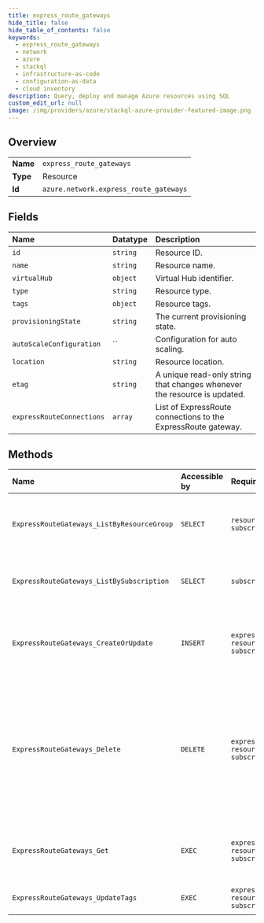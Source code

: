 ```yaml
---
title: express_route_gateways
hide_title: false
hide_table_of_contents: false
keywords:
  - express_route_gateways
  - network
  - azure    
  - stackql
  - infrastructure-as-code
  - configuration-as-data
  - cloud inventory
description: Query, deploy and manage Azure resources using SQL
custom_edit_url: null
image: /img/providers/azure/stackql-azure-provider-featured-image.png
---
```

  
    

## Overview
<table><tbody>
<tr><td><b>Name</b></td><td><code>express_route_gateways</code></td></tr>
<tr><td><b>Type</b></td><td>Resource</td></tr>
<tr><td><b>Id</b></td><td><code>azure.network.express_route_gateways</code></td></tr>
</tbody></table>

## Fields
| Name | Datatype | Description |
|:-----|:---------|:------------|
| `id` | `string` | Resource ID. |
| `name` | `string` | Resource name. |
| `virtualHub` | `object` | Virtual Hub identifier. |
| `type` | `string` | Resource type. |
| `tags` | `object` | Resource tags. |
| `provisioningState` | `string` | The current provisioning state. |
| `autoScaleConfiguration` | `` | Configuration for auto scaling. |
| `location` | `string` | Resource location. |
| `etag` | `string` | A unique read-only string that changes whenever the resource is updated. |
| `expressRouteConnections` | `array` | List of ExpressRoute connections to the ExpressRoute gateway. |
## Methods
| Name | Accessible by | Required Params | Description |
|:-----|:--------------|:----------------|:------------|
| `ExpressRouteGateways_ListByResourceGroup` | `SELECT` | `resourceGroupName, subscriptionId` | Lists ExpressRoute gateways in a given resource group. |
| `ExpressRouteGateways_ListBySubscription` | `SELECT` | `subscriptionId` | Lists ExpressRoute gateways under a given subscription. |
| `ExpressRouteGateways_CreateOrUpdate` | `INSERT` | `expressRouteGatewayName, resourceGroupName, subscriptionId` | Creates or updates a ExpressRoute gateway in a specified resource group. |
| `ExpressRouteGateways_Delete` | `DELETE` | `expressRouteGatewayName, resourceGroupName, subscriptionId` | Deletes the specified ExpressRoute gateway in a resource group. An ExpressRoute gateway resource can only be deleted when there are no connection subresources. |
| `ExpressRouteGateways_Get` | `EXEC` | `expressRouteGatewayName, resourceGroupName, subscriptionId` | Fetches the details of a ExpressRoute gateway in a resource group. |
| `ExpressRouteGateways_UpdateTags` | `EXEC` | `expressRouteGatewayName, resourceGroupName, subscriptionId` | Updates express route gateway tags. |
